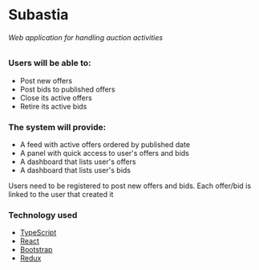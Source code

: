 # Subastia
###### Web application for handling auction activities

### Users will be able to:
- Post new offers
- Post bids to published offers
- Close its active offers
- Retire its active bids

### The system will provide:
- A feed with active offers ordered by published date
- A panel with quick access to user's offers and bids
- A dashboard that lists user's offers
- A dashboard that lists user's bids

Users need to be registered to post new offers and bids.
Each offer/bid is linked to the user that created it

### Technology used
- [TypeScript](https://www.typescriptlang.org/)
- [React](https://reactjs.org/)
- [Bootstrap](https://getbootstrap.com/)
- [Redux](https://redux-toolkit.js.org/)
